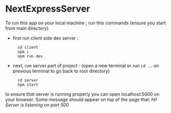 # NextExpressServer
To run this app on your local machine ;
run this commands (ensure you start from main directory)
<ul>
  <li>
first run client side dev server :
<pre><code>  cd client
  npm i
  npm run dev</code></pre>
  </li>
  <li>
next, run server part of project :
(open a new terminal or run <code>cd ..</code> on previous terminal to go back to root directory)
<pre><code>  cd server
  npm start</code></pre>
  </li>
  </ul>
to ensure that server is running properly you can open localhost:5000 on your browser. Some message should appear on top of the page that: <em>Hi! Server is listening on port 500</em>
